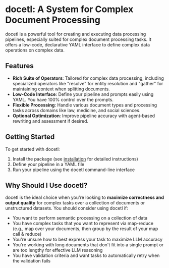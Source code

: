 # docetl: A System for Complex Document Processing

docetl is a powerful tool for creating and executing data processing pipelines, especially suited for complex document processing tasks. It offers a low-code, declarative YAML interface to define complex data operations on complex data.

## Features

- **Rich Suite of Operators**: Tailored for complex data processing, including specialized operators like "resolve" for entity resolution and "gather" for maintaining context when splitting documents.
- **Low-Code Interface**: Define your pipeline and prompts easily using YAML. You have 100% control over the prompts.
- **Flexible Processing**: Handle various document types and processing tasks across domains like law, medicine, and social sciences.
- **Optional Optimization**: Improve pipeline accuracy with agent-based rewriting and assessment if desired.

## Getting Started

To get started with docetl:

1. Install the package (see [installation](installation.md) for detailed instructions)
2. Define your pipeline in a YAML file
3. Run your pipeline using the docetl command-line interface

## Why Should I Use docetl?

docetl is the ideal choice when you're looking to **maximize correctness and output quality** for complex tasks over a collection of documents or unstructured datasets. You should consider using docetl if:

- You want to perform semantic processing on a collection of data
- You have complex tasks that you want to represent via map-reduce (e.g., map over your documents, then group by the result of your map call & reduce)
- You're unsure how to best express your task to maximize LLM accuracy
- You're working with long documents that don't fit into a single prompt or are too lengthy for effective LLM reasoning
- You have validation criteria and want tasks to automatically retry when the validation fails
